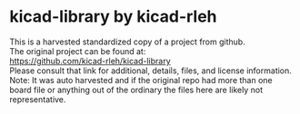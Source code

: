 
# kicad-library by kicad-rleh  
This is a harvested standardized copy of a project from github.  
The original project can be found at:  
https://github.com/kicad-rleh/kicad-library  
Please consult that link for additional, details, files, and license information.  
Note: It was auto harvested and if the original repo had more than one board file or anything out of the ordinary the files here are likely not representative.  
    
